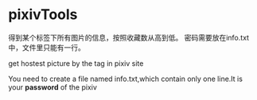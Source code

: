 # pixivTools
得到某个标签下所有图片的信息，按照收藏数从高到低。
密码需要放在info.txt中，文件里只能有一行。

get hostest picture by the tag in pixiv site

You need to create a file named info.txt,which contain only one line.It is your **password** of the pixiv
